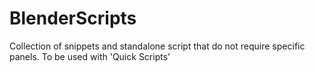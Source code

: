 # BlenderScripts
 Collection of snippets and standalone script that do not require specific panels. To be used with  'Quick Scripts'
